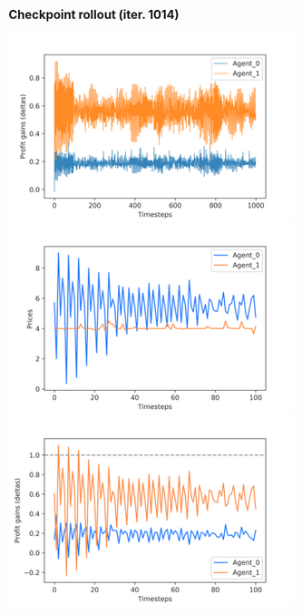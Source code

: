 ## Checkpoint rollout (iter. 1014)

![](https://github.com/Lorenzo-Giardi/algorithmic-pricing/blob/master/train_results/Azure_ApexDQN_Disc/Plots_1014th_checkpoint/plot-deltas-3.png)
![](https://github.com/Lorenzo-Giardi/algorithmic-pricing/blob/master/train_results/Azure_ApexDQN_Disc/Plots_1014th_checkpoint/prices-irf-shortdev-3.png)
![](https://github.com/Lorenzo-Giardi/algorithmic-pricing/blob/master/train_results/Azure_ApexDQN_Disc/Plots_1014th_checkpoint/deltas-irf-shortdev-3.png)
